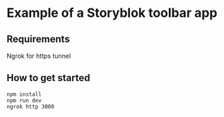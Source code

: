 # Example of a Storyblok toolbar app

## Requirements

Ngrok for https tunnel

## How to get started

```
npm install
npm run dev
ngrok http 3000
```
